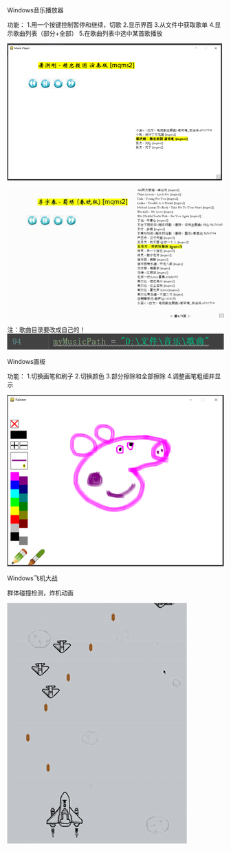 Windows音乐播放器

功能： 
1.用一个按键控制暂停和继续，切歌
2.显示界面
3.从文件中获取歌单
4.显示歌曲列表（部分+全部）
5.在歌曲列表中选中某首歌播放

![](https://github.com/hzhangamaze/Games_pygame/blob/master/show_images/MusicPlayer1.PNG)

![Interface2](https://github.com/hzhangamaze/Games_pygame/blob/master/show_images/MusicPlayer2.gif)

注：歌曲目录要改成自己的！
![code](https://github.com/hzhangamaze/Games_pygame/blob/master/show_images/MusicPlayer3.PNG)



Windows画板

功能：
1.切换画笔和刷子
2.切换颜色
3.部分擦除和全部擦除
4.调整画笔粗细并显示

![Interface1](https://github.com/hzhangamaze/Games_pygame/blob/master/show_images/Painter1.PNG)



Windows飞机大战

群体碰撞检测，炸机动画

![Interface1](https://github.com/hzhangamaze/Games_pygame/blob/master/show_images/Plane1.gif)
